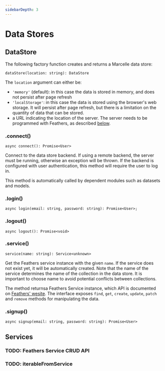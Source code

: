 ```yaml
---
sidebarDepth: 3
---
```


# Data Stores

## DataStore

The following factory function creates and returns a Marcelle data store:

```tsx
dataStore(location: string): DataStore
```

The `location` argument can either be:

- `'memory'` (default): in this case the data is stored in memory, and does not persist after page refresh
- `'localStorage'`: in this case the data is stored using the browser's web storage. It will persist after page refresh, but there is a limitation on the quantity of data that can be stored.
- a URL indicating the location of the server. The server needs to be programmed with Feathers, as described [below](#generating-a-server-application).

### .connect()

```tsx
async connect(): Promise<User>
```

Connect to the data store backend. If using a remote backend, the server must be running, otherwise an exception will be thrown. If the backend is configured with user authentication, this method will require the user to log in.

This method is automatically called by dependent modules such as datasets and models.

### .login()

```tsx
async login(email: string, password: string): Promise<User>;
```

### .logout()

```tsx
async logout(): Promise<void>
```

### .service()

```tsx
service(name: string): Service<unknown>
```

Get the Feathers service instance with the given `name`. If the service does not exist yet, it will be automatically created. Note that the name of the service determines the name of the collection in the data store. It is important to choose name to avoid potential conflicts between collections.

The method returnsa Feathers Service instance, which API is documented on [Feathers' wesite](https://docs.feathersjs.com/api/services.html#service-methods). The interface exposes `find`, `get`, `create`, `update`, `patch` and `remove` methods for manipulating the data.

### .signup()

```tsx
async signup(email: string, password: string): Promise<User>
```

## Services

### TODO: Feathers Service CRUD API

### TODO: iterableFromService
